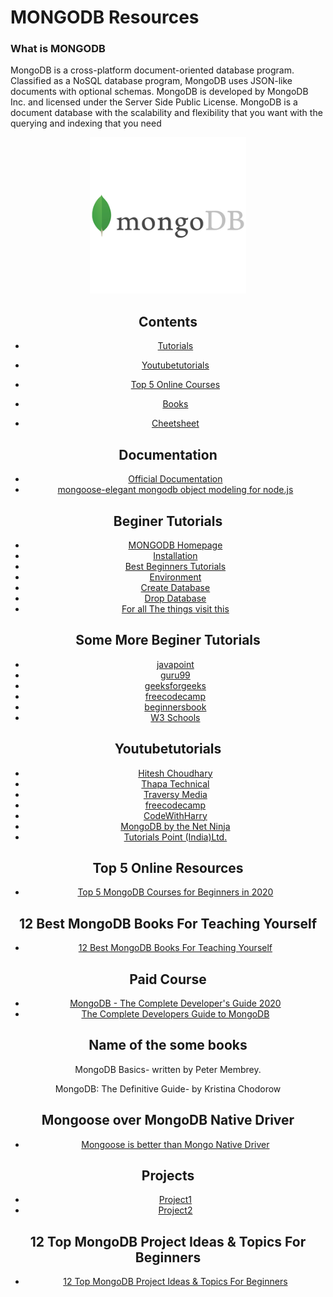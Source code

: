 # MONGODB Resources
### What is MONGODB
MongoDB is a cross-platform document-oriented database program. Classified as a NoSQL database program, MongoDB uses JSON-like documents with optional schemas. MongoDB is developed by MongoDB Inc. and licensed under the Server Side Public License. MongoDB is a document database with the scalability and flexibility that you want with the querying and indexing that you need

<div align="center">
	<code><img height="250" src="https://raw.githubusercontent.com/github/explore/80688e429a7d4ef2fca1e82350fe8e3517d3494d/topics/mongodb/mongodb.png"></code>
</div>
<div align="center">
	
## Contents

- [Tutorials](#beginer-tutorials)<br/> 

- [ Youtubetutorials](#beginer-tutorials)<br/> 

- [Top 5 Online Courses](#beginer-tutorials)<br/> 

- [Books](#beginer-tutorials)<br/> 

- [Cheetsheet](https://gist.github.com/bradtraversy/f407d642bdc3b31681bc7e56d95485b6)

## Documentation
- [Official Documentation](https://docs.mongodb.com/manual/tutorial/)
- [mongoose-elegant mongodb object modeling for node.js](https://mongoosejs.com/)

## Beginer Tutorials

- [MONGODB Homepage ](https://www.mongodb.com/what-is-mongodb)
- [Installation ](https://www.mongodb.com/try/download/community)
- [Best Beginners Tutorials ](https://www.tutorialspoint.com/mongodb/index.htm)
- [Environment ](https://www.tutorialspoint.com/mongodb/mongodb_environment.htm)
- [Create Database ](https://www.tutorialspoint.com/mongodb/mongodb_create_database.htm)
- [Drop Database ](https://www.tutorialspoint.com/mongodb/mongodb_drop_database.htm)
- [For all The things visit this ](https://www.tutorialspoint.com/index.htm)

## Some More Beginer Tutorials
- [javapoint](https://www.javatpoint.com/mongodb-tutorial)
- [guru99](https://www.guru99.com/mongodb-tutorials.html)
- [geeksforgeeks](https://www.geeksforgeeks.org/mongodb-an-introduction/)
- [freecodecamp](https://www.freecodecamp.org/news/tag/mongodb/)
- [beginnersbook](https://beginnersbook.com/2017/09/mongodb-tutorial/)
- [W3 Schools](https://www.w3schools.com/nodejs/nodejs_mongodb_create_db.asp)

## Youtubetutorials
-  [Hitesh Choudhary](https://www.youtube.com/playlist?list=PLRAV69dS1uWTaoxyeBbKpAEF90i4ijUQZ) 
-  [Thapa Technical](https://www.youtube.com/playlist?list=PLwGdqUZWnOp1P9xSsJg7g3AY0CUjs-WOa) 
-  [Traversy Media](https://www.youtube.com/watch?v=-56x56UppqQ) 
-  [freecodecamp](https://www.youtube.com/watch?v=4yqu8YF29cU) 
-  [CodeWithHarry](https://www.youtube.com/playlist?list=PLu0W_9lII9agiCUZYRsvtGTXdxkzPyItg)
-  [MongoDB by the Net Ninja](https://www.youtube.com/watch?v=9OPP_1eAENg&list=PL4cUxeGkcC9jpvoYriLI0bY8DOgWZfi6u)
-  [Tutorials Point (India)Ltd.](https://youtube.com/playlist?list=PLWPirh4EWFpG2gpAkHVocvvzIWNGet2BF)


## Top 5 Online Resources
-  [Top 5 MongoDB Courses for Beginners in 2020](https://medium.com/javarevisited/5-best-mongodb-courses-to-learn-nosql-for-beginners-in-2020-42df5af5496c) 

## 12 Best MongoDB Books For Teaching Yourself
-  [12 Best MongoDB Books For Teaching Yourself](https://whatpixel.com/best-mongodb-books/)

## Paid Course
- [MongoDB - The Complete Developer's Guide 2020](https://www.udemy.com/course/mongodb-the-complete-developers-guide/)
- [The Complete Developers Guide to MongoDB](https://www.udemy.com/course/the-complete-developers-guide-to-mongodb/)

## Name of the some books
MongoDB Basics- written by Peter Membrey.

MongoDB: The Definitive Guide- by Kristina Chodorow

## Mongoose over MongoDB Native Driver
 - [Mongoose is better than Mongo Native Driver](https://medium.com/better-programming/mongoose-vs-the-mongodb-node-driver-7dc59f00a5dd)

## Projects
-  [Project1](https://www.youtube.com/watch?v=8Y6mWhcdSUM) 
-  [Project2](https://www.youtube.com/watch?v=xjHEcmjlD-Y) 

## 12 Top MongoDB Project Ideas & Topics For Beginners
-  [12 Top MongoDB Project Ideas & Topics For Beginners](https://www.upgrad.com/blog/mongodb-project-ideas-topics-for-beginners/) 


